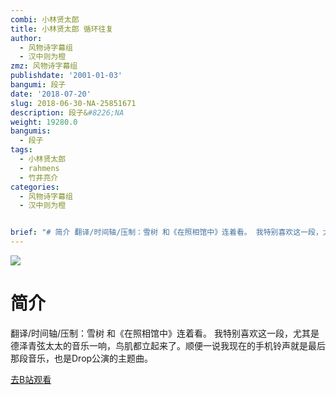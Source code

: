 ```yaml
---
combi: 小林贤太郎
title: 小林贤太郎 循环往复
author:
  - 风物诗字幕组
  - 汉中则为橙
zmz: 风物诗字幕组
publishdate: '2001-01-03'
bangumi: 段子
date: '2018-07-20'
slug: 2018-06-30-NA-25851671
description: 段子&#8226;NA
weight: 19280.0
bangumis:
  - 段子
tags:
  - 小林贤太郎
  - rahmens
  - 竹井亮介
categories:
  - 风物诗字幕组
  - 汉中则为橙


brief: "# 简介 翻译/时间轴/压制：雪树 和《在照相馆中》连着看。 我特别喜欢这一段，尤其是德泽青弦太太的音乐一响，鸟肌都立起来了。顺便一说我现在的手机铃声就是最后那段音乐，也是Drop公演的主题曲。"
---
```

![](https://i.imgur.com/Yut1mib.jpg)
# 简介  
翻译/时间轴/压制：雪树
和《在照相馆中》连着看。
我特别喜欢这一段，尤其是德泽青弦太太的音乐一响，鸟肌都立起来了。顺便一说我现在的手机铃声就是最后那段音乐，也是Drop公演的主题曲。  

[去B站观看](https://www.bilibili.com/video/av25851671/)
 
